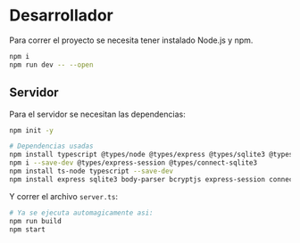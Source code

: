 # Desarrollador
Para correr el proyecto se necesita tener instalado Node.js y npm.
```bash
npm i
npm run dev -- --open
```

## Servidor
Para el servidor se necesitan las dependencias:
```bash
npm init -y

# Dependencias usadas
npm install typescript @types/node @types/express @types/sqlite3 @types/bcryptjs ts-node
npm i --save-dev @types/express-session @types/connect-sqlite3
npm install ts-node typescript --save-dev
npm install express sqlite3 body-parser bcryptjs express-session connect-sqlite3 nodemailer uuid
```
Y correr el archivo `server.ts`:
```bash
# Ya se ejecuta automagicamente asi:
npm run build
npm start
```
